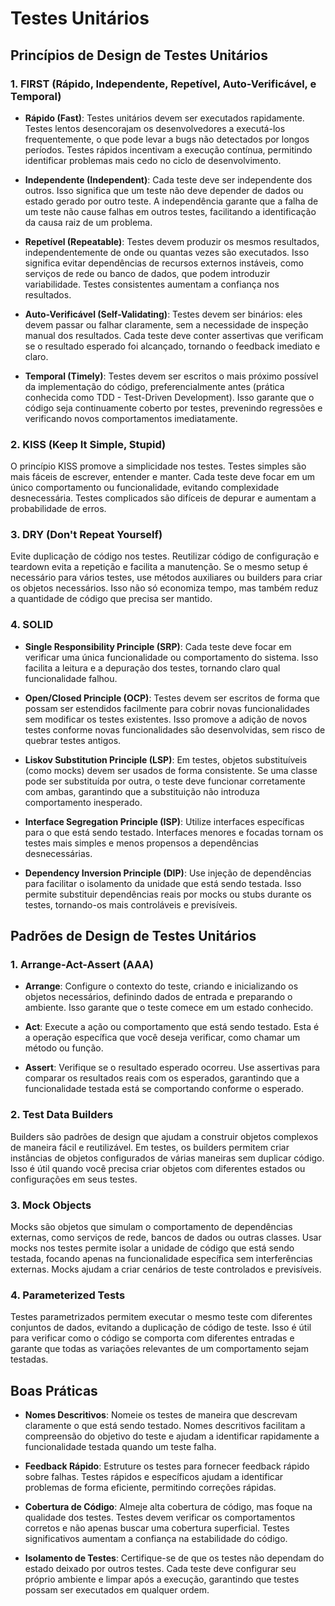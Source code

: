 # Testes Unitários

## Princípios de Design de Testes Unitários

### 1. FIRST (Rápido, Independente, Repetível, Auto-Verificável, e Temporal)

- **Rápido (Fast)**:
  Testes unitários devem ser executados rapidamente. Testes lentos desencorajam os desenvolvedores a executá-los frequentemente, o que pode levar a bugs não detectados por longos períodos. Testes rápidos incentivam a execução contínua, permitindo identificar problemas mais cedo no ciclo de desenvolvimento.

- **Independente (Independent)**:
  Cada teste deve ser independente dos outros. Isso significa que um teste não deve depender de dados ou estado gerado por outro teste. A independência garante que a falha de um teste não cause falhas em outros testes, facilitando a identificação da causa raiz de um problema.

- **Repetível (Repeatable)**:
  Testes devem produzir os mesmos resultados, independentemente de onde ou quantas vezes são executados. Isso significa evitar dependências de recursos externos instáveis, como serviços de rede ou banco de dados, que podem introduzir variabilidade. Testes consistentes aumentam a confiança nos resultados.

- **Auto-Verificável (Self-Validating)**:
  Testes devem ser binários: eles devem passar ou falhar claramente, sem a necessidade de inspeção manual dos resultados. Cada teste deve conter assertivas que verificam se o resultado esperado foi alcançado, tornando o feedback imediato e claro.

- **Temporal (Timely)**:
  Testes devem ser escritos o mais próximo possível da implementação do código, preferencialmente antes (prática conhecida como TDD - Test-Driven Development). Isso garante que o código seja continuamente coberto por testes, prevenindo regressões e verificando novos comportamentos imediatamente.

### 2. KISS (Keep It Simple, Stupid)

O princípio KISS promove a simplicidade nos testes. Testes simples são mais fáceis de escrever, entender e manter. Cada teste deve focar em um único comportamento ou funcionalidade, evitando complexidade desnecessária. Testes complicados são difíceis de depurar e aumentam a probabilidade de erros.

### 3. DRY (Don't Repeat Yourself)

Evite duplicação de código nos testes. Reutilizar código de configuração e teardown evita a repetição e facilita a manutenção. Se o mesmo setup é necessário para vários testes, use métodos auxiliares ou builders para criar os objetos necessários. Isso não só economiza tempo, mas também reduz a quantidade de código que precisa ser mantido.

### 4. SOLID

- **Single Responsibility Principle (SRP)**:
  Cada teste deve focar em verificar uma única funcionalidade ou comportamento do sistema. Isso facilita a leitura e a depuração dos testes, tornando claro qual funcionalidade falhou.

- **Open/Closed Principle (OCP)**:
  Testes devem ser escritos de forma que possam ser estendidos facilmente para cobrir novas funcionalidades sem modificar os testes existentes. Isso promove a adição de novos testes conforme novas funcionalidades são desenvolvidas, sem risco de quebrar testes antigos.

- **Liskov Substitution Principle (LSP)**:
  Em testes, objetos substituíveis (como mocks) devem ser usados de forma consistente. Se uma classe pode ser substituída por outra, o teste deve funcionar corretamente com ambas, garantindo que a substituição não introduza comportamento inesperado.

- **Interface Segregation Principle (ISP)**:
  Utilize interfaces específicas para o que está sendo testado. Interfaces menores e focadas tornam os testes mais simples e menos propensos a dependências desnecessárias.

- **Dependency Inversion Principle (DIP)**:
  Use injeção de dependências para facilitar o isolamento da unidade que está sendo testada. Isso permite substituir dependências reais por mocks ou stubs durante os testes, tornando-os mais controláveis e previsíveis.

## Padrões de Design de Testes Unitários

### 1. Arrange-Act-Assert (AAA)

- **Arrange**:
  Configure o contexto do teste, criando e inicializando os objetos necessários, definindo dados de entrada e preparando o ambiente. Isso garante que o teste comece em um estado conhecido.

- **Act**:
  Execute a ação ou comportamento que está sendo testado. Esta é a operação específica que você deseja verificar, como chamar um método ou função.

- **Assert**:
  Verifique se o resultado esperado ocorreu. Use assertivas para comparar os resultados reais com os esperados, garantindo que a funcionalidade testada está se comportando conforme o esperado.

### 2. Test Data Builders

Builders são padrões de design que ajudam a construir objetos complexos de maneira fácil e reutilizável. Em testes, os builders permitem criar instâncias de objetos configurados de várias maneiras sem duplicar código. Isso é útil quando você precisa criar objetos com diferentes estados ou configurações em seus testes.

### 3. Mock Objects

Mocks são objetos que simulam o comportamento de dependências externas, como serviços de rede, bancos de dados ou outras classes. Usar mocks nos testes permite isolar a unidade de código que está sendo testada, focando apenas na funcionalidade específica sem interferências externas. Mocks ajudam a criar cenários de teste controlados e previsíveis.

### 4. Parameterized Tests

Testes parametrizados permitem executar o mesmo teste com diferentes conjuntos de dados, evitando a duplicação de código de teste. Isso é útil para verificar como o código se comporta com diferentes entradas e garante que todas as variações relevantes de um comportamento sejam testadas.

## Boas Práticas

- **Nomes Descritivos**:
  Nomeie os testes de maneira que descrevam claramente o que está sendo testado. Nomes descritivos facilitam a compreensão do objetivo do teste e ajudam a identificar rapidamente a funcionalidade testada quando um teste falha.

- **Feedback Rápido**:
  Estruture os testes para fornecer feedback rápido sobre falhas. Testes rápidos e específicos ajudam a identificar problemas de forma eficiente, permitindo correções rápidas.

- **Cobertura de Código**:
  Almeje alta cobertura de código, mas foque na qualidade dos testes. Testes devem verificar os comportamentos corretos e não apenas buscar uma cobertura superficial. Testes significativos aumentam a confiança na estabilidade do código.

- **Isolamento de Testes**:
  Certifique-se de que os testes não dependam do estado deixado por outros testes. Cada teste deve configurar seu próprio ambiente e limpar após a execução, garantindo que testes possam ser executados em qualquer ordem.
